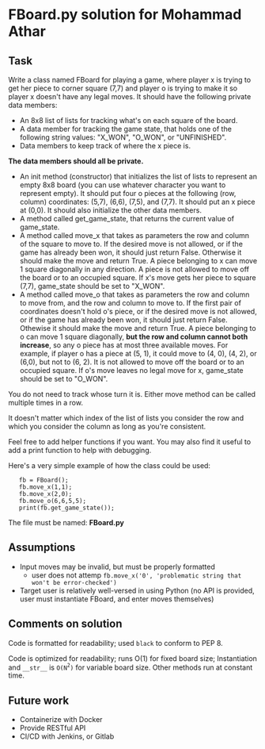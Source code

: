 # FBoard.py solution for Mohammad Athar
## Task
Write a class named FBoard for playing a game, where player x is trying to get her piece to corner square (7,7) and player o is trying to make it so player x doesn't have any legal moves.  It should have the following private data members:

* An 8x8 list of lists for tracking what's on each square of the board.
* A data member for tracking the game state, that holds one of the following string values: "X_WON", "O_WON", or "UNFINISHED".
* Data members to keep track of where the x piece is.

**The data members should all be private.**
* An init method (constructor) that initializes the list of lists to represent an empty 8x8 board (you can use whatever character you want to represent empty).  It should put four o pieces at the following (row, column) coordinates: (5,7), (6,6), (7,5), and (7,7).  It should put an x piece at (0,0).  It should also initialize the other data members.
* A method called get_game_state, that returns the current value of game_state.
* A method called move_x that takes as parameters the row and column of the square to move to.  If the desired move is not allowed, or if the game has already been won, it should just return False.  Otherwise it should make the move and return True.  A piece belonging to x can move 1 square diagonally in any direction.  A piece is not allowed to move off the board or to an occupied square.  If x's move gets her piece to square (7,7), game_state should be set to "X_WON".
* A method called move_o that takes as parameters the row and column to move from, and the row and column to move to.  If the first pair of coordinates doesn't hold o's piece, or if the desired move is not allowed, or if the game has already been won, it should just return False.  Othewise it should make the move and return True.  A piece belonging to o can move 1 square diagonally, **but the row and column cannot both increase**, so any o piece has at most three available moves.  For example, if player o has a piece at (5, 1), it could move to (4, 0), (4, 2), or (6,0), but not to (6, 2).  It is not allowed to move off the board or to an occupied square.  If o's move leaves no legal move for x, game_state should be set to "O_WON".

You do not need to track whose turn it is.  Either move method can be called multiple times in a row.

It doesn't matter which index of the list of lists you consider the row and which you consider the column as long as you're consistent.

Feel free to add helper functions if you want.  You may also find it useful to add a print function to help with debugging.

Here's a very simple example of how the class could be used:
```
   fb = FBoard();
   fb.move_x(1,1);
   fb.move_x(2,0);
   fb.move_o(6,6,5,5);
   print(fb.get_game_state());
```
The file must be named: **FBoard.py**

## Assumptions

* Input moves may be invalid, but must be properly formatted
  * user does not attemp `fb.move_x('0', 'problematic string that won't be error-checked')`
* Target user is relatively well-versed in using Python (no API is provided, user must instantiate FBoard, and enter moves themselves)

## Comments on solution
Code is formatted for readability; used `black` to conform to PEP 8.

Code is optimized for readability; runs O(1) for fixed board size; Instantiation and `__str__` is `O(N`<sup>`2`</sup>`)` for variable board size. Other methods run at constant time.


## Future work
* Containerize with Docker
* Provide RESTful API
* CI/CD with Jenkins, or Gitlab
